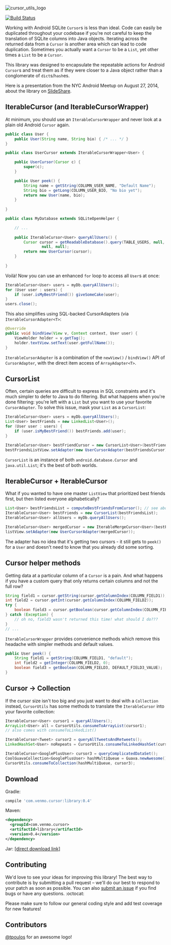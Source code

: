 ![cursor_utils_logo](https://cloud.githubusercontent.com/assets/1912669/3290423/0218a75e-f578-11e3-9eab-edcf03fc5f88.png)

[![Build Status](https://api.travis-ci.org/venmo/cursor-utils.svg?branch=master)](https://travis-ci.org/venmo/cursor-utils)

Working with Android SQLite `Cursor`s is less than ideal. Code can easily be duplicated throughout your codebase if you're not careful to keep the translation of SQLite columns into Java objects. Iterating across the returned data from a `Cursor` is another area which can lead to code duplication. Sometimes you actually want a `Cursor` to be a `List`, yet other times a `List` to be a `Cursor`.
 
This library was designed to encapsulate the repeatable actions for Android `Cursor`s and treat them as if they were closer to a Java object rather than a conglomerate of `dict`s/`hash`es.

Here is a presentation from the NYC Android Meetup on August 27, 2014, about the library on [SlideShare](http://www.slideshare.net/RonShapiro1/android-cursor-utils-presentation).
 
## IterableCursor<T> (and IterableCursorWrapper<T>)

At minimum, you should use an `IterableCursorWrapper` and never look at a plain old Android `Cursor` again.

```java
public class User {
    public User(String name, String bio) { /* ... */ }
}

public class UserCursor extends IterableCursorWrapper<User> {

    public UserCursor(Cursor c) {
        super(c);
    }

    public User peek() {
        String name = getString(COLUMN_USER_NAME, "Default Name");
        String bio = getLong(COLUMN_USER_BIO, "No bio yet");
        return new User(name, bio);
    }
    
}

public class MyDatabase extends SQLiteOpenHelper {

    // ...
    
    public IterableCursor<User> queryAllUsers() {
        Cursor cursor = getReadableDatabase().query(TABLE_USERS, null, null, null, null, null,
                null, null);
        return new UserCursor(cursor);
    }
    
}
```

Voilà! Now you can use an enhanced `for` loop to access all `User`s at once:

```java
IterableCursor<User> users = myDb.queryAllUsers();
for (User user : users) {
    if (user.isMyBestFriend()) giveSomeCake(user);
}
users.close();
```

This also simplifies using SQL-backed CursorAdapters (via `IterableCursorAdapter<T>`:

```java
@Override
public void bindView(View v, Context context, User user) {
    ViewHolder holder = v.getTag();
    holder.textView.setText(user.getFullName());
}
```

`IterableCursorAdapter` is a combination of the `newView()` / `bindView()` API of `CursorAdapter`, with the direct item access of `ArrayAdapter<T>`.

## CursorList<T>

Often, certain queries are difficult to express in SQL constraints and it's much simpler to defer to Java to do filtering. But what happens when you're done filtering: you're left with a `List` but you want to use your favorite `CursorAdapter`. To solve this issue, mask your `List` as a `CursorList`:
 
```java
IterableCursor<User> users = myDb.queryAllUsers();
List<User> bestFriends = new LinkedList<User>();
for (User user : users) {
    if (user.isMyBestFriend()) bestFriends.add(user);
}

IterableCursor<User> bestFriendCursor = new CursorList<User>(bestFriends);
bestFriendsListView.setAdapter(new UserCursorAdapter(bestFriendsCursor));
```

`CursorList` is an instance of both `android.database.Cursor` and `java.util.List`; it's the best of both worlds.
  
## IterableCursor + IterableCursor

What if you wanted to have one master `ListView` that prioritized best friends first, but then listed everyone alphabetically?
 
```java
List<User> bestFriendsList = computeBestFriendsFromCursor(); // see above
IterableCursor<User> bestFriends = new CursorList(bestFriendsList);
IterableCursor<User> allUsers = myDb.queryAllUsers();

IterableCursor<User> mergedCursor = new IterableMergeCursor<User>(bestFriends, allUsers);
listView.setAdapter(new UserCursorAdapter(mergedCursor));
```

The adapter has no idea that it's getting two cursors - it still gets to `peek()` for a `User` and doesn't need to know that you already did some sorting.

## Cursor helper methods

Getting data at a particular column of a `Cursor` is a pain. And what happens if you have a custom query that only returns certain columns and not the full row?
 
```java
String field1 = cursor.getString(cursor.getColumnIndex(COLUMN_FIELD1));
int field2 = cursor.getInt(cursor.getColumnIndex(COLUMN_FIELD2));
try {
    boolean field3 = cursor.getBoolean(cursor.getColumnIndex(COLUMN_FIELD3));
} catch (Exception) {
    // oh no, field3 wasn't returned this time! what should I do???
}
// ...
```

`IterableCursorWrapper` provides convenience methods which remove this headache with simpler methods and default values. 

```java
public User peek() {
    String field1 = getString(COLUMN_FIELD1, "default");
    int field2 = getInteger(COLUMN_FIELD2, 0);
    boolean field3 = getBoolean(COLUMN_FIELD3, DEFAULT_FIELD3_VALUE);
}
```

## Cursor &rarr; Collection
 
If the cursor size isn't too big and you just want to deal with a `Collection` instead, `CursorUtils` has some methods to translate the `IterableCursor` into your favorite collection:

```java
IterableCursor<User> cursor1 = queryAllUsers();
ArrayList<User> all = CursorUtils.consumeToArrayList(cursor1);
// also comes with consumeToLinkedList()

IterableCursor<Tweet> cursor2 = queryAllTweetsAndRetweets();
LinkedHashSet<User> noRepeats = CursorUtils.consumeToLinkedHashSet(cursor2);

IterableCursor<GooglePlusUser> cursor3 = queryComplicatedDataSet();
CoolGuavaCollection<GooglePlusUser> hashMultiQueue = Guava.newAwesome();
CursorUtils.consumeToCollection(hashMultiQueue, cursor3);
```

## Download

Gradle:
```groovy
compile 'com.venmo.cursor:library:0.4'
```

Maven:
```xml
<dependency>
  <groupId>com.venmo.cursor>
  <artifactId>library</artifactId>
  <version>0.4</version>
</dependency>
```

Jar: [[direct download link]][1]

## Contributing

We'd love to see your ideas for improving this library! The best way to contribute is by submitting a pull request – we'll do our best to respond to your patch as soon as possible. You can also [submit an issue](https://github.com/venmo/cursor-utils/issues/new) if you find bugs or have any questions. :octocat:

Please make sure to follow our general coding style and add test coverage for new features!

## Contributors
[@tpoulos](https://github.com/tpoulos) for an awesome logo!


[1]: http://repository.sonatype.org/service/local/artifact/maven/redirect?r=central-proxy&g=com.venmo.cursor&a=library&v=LATEST
